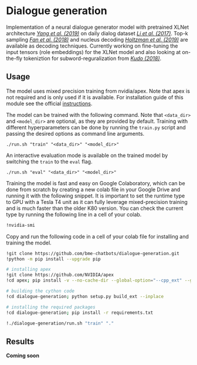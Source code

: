 # Dialogue generation

Implementation of a neural dialogue generator model with pretrained XLNet architecture *[Yang et al. (2019)](https://arxiv.org/pdf/1906.08237.pdf)* on daily dialog dataset *[Li et al. (2017)](https://arxiv.org/pdf/1710.03957.pdf)*. Top-k sampling *[Fan et al. (2018)](https://arxiv.org/pdf/1904.09751.pdf)* and nucleus decoding *[Holtzman et al. (2019)](https://arxiv.org/pdf/1904.09751.pdf)* are available as decoding techniques. Currently working on fine-tuning the input tensors (role embeddings) for the XLNet model and also looking at on-the-fly tokeniztion for subword-reguralization from *[Kudo (2018)](https://arxiv.org/pdf/1804.10959.pdf)*.

## Usage

The model uses mixed precision training from nvidia/apex. Note that apex is not required and is only used if it is available. For installation guide of this module see the official [instructions](https://github.com/NVIDIA/apex).

The model can be trained with the following command. Note that `<data_dir>` and `<model_dir>` are optional, as they are provided by default. Training with different hyperparameters can be done by running the `train.py` script and passing the desired options as command line arguments.

```console
./run.sh "train" "<data_dir>" "<model_dir>"
```

An interactive evaluation mode is available on the trained model by switching the `train` to the `eval` flag.

```console
./run.sh "eval" "<data_dir>" "<model_dir>"
```

Training the model is fast and easy on Google Colaboratory, which can be done from scratch by creating a new colab file in your Google Drive and running it with the following snippet. It is important to set the runtime type to GPU with a Tesla T4 unit as it can fully leverage mixed-precision training and is much faster than the older K80 version. You can check the current type by running the following line in a cell of your colab.

```bash
!nvidia-smi
```

Copy and run the following code in a cell of your colab file for installing and training the model.

```bash
!git clone https://github.com/bme-chatbots/dialogue-generation.git
!python -m pip install --upgrade pip

# installing apex
!git clone https://github.com/NVIDIA/apex
!cd apex; pip install -v --no-cache-dir --global-option="--cpp_ext" --global-option="--cuda_ext" .

# building the cython code
!cd dialogue-generation; python setup.py build_ext --inplace

# installing the required packages
!cd dialogue-generation; pip install -r requirements.txt

!./dialogue-generation/run.sh "train" "."
```

## Results

**Coming soon**
